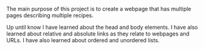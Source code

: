 The main purpose of this project is to create a webpage that has multiple pages describing multiple recipes.

Up until know I have learned about the head and body elements. I have also learned about relative and absolute links as they relate to webpages and URLs. I have also learned about ordered and unordered lists.